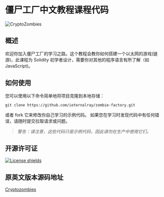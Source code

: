 # 僵尸工厂中文教程课程代码
![CryptoZombies](https://user-images.githubusercontent.com/13703497/69648502-c8f3db80-10ae-11ea-9d52-ce4d4bbc426a.jpeg)
## 概述
欢迎你加入僵尸工厂的学习之路。这个教程会教你如何搭建一个以太网的游戏(链游)，此课程为 Solidity 初学者设计，需要你对其他的程序语言有所了解（如 JavaScript)。
## 如何使用
您可以使用以下命令简单地将项目克隆到本地存储：
```
git clone https://github.com/ieternalray/zombie-factory.git
```
或者 fork 它来修改你自己学习的示例代码。
如果您在学习时发现代码中有任何错误，请随时提交拉取请求或问题。
>_警告：请注意，这些代码只是示例代码，因此请勿在生产中使用它们。_
## 开源许可证
[![License shields](https://img.shields.io/badge/License-GPL%20v3-blue)](https://www.gnu.org/licenses/gpl-3.0)
## 原英文版本源码地址
[Cryptozombies](https://github.com/loomnetwork/cryptozombies-lesson-code)
